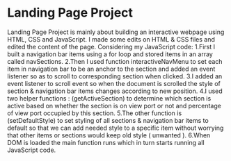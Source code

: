 # Landing Page Project

Landing Page Project is mainly about building an interactive webpage using HTML, CSS and JavaScript.
I made some edits on HTML & CSS files and edited the content of the page.
Considering my JavaScript code:
1.First I built a navigation bar items using a for loop and stored items in an array called navSections.
2.Then I used function interactiveNavMenu to set each item in navigation bar to be an anchor to the section and added an event listener so as to scroll to corresponding section when clicked.
3.I added an event listener to scroll event so when the document is scrolled the style of section & navigation bar items changes according to new position.
4.I used two helper functions : (getActiveSection) to determine which section is active based on whether the section is on view port or not and percentage of view port occupied by this section. 
5.The other function is (setDefaultStyle) to set styling of all sections & navigation bar items to default so that we can add needed style to a specific item without worrying that other items or sections would keep old style ( unwanted ).
6.When DOM is loaded the main function runs which in turn starts running all JavaScript code.
